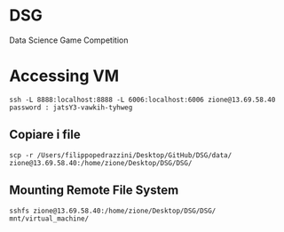 # DSG
Data Science Game Competition

# Accessing VM

    ssh -L 8888:localhost:8888 -L 6006:localhost:6006 zione@13.69.58.40
    password : jatsY3-vawkih-tyhweg

## Copiare i file

    scp -r /Users/filippopedrazzini/Desktop/GitHub/DSG/data/ zione@13.69.58.40:/home/zione/Desktop/DSG/DSG/

## Mounting Remote File System

    sshfs zione@13.69.58.40:/home/zione/Desktop/DSG/DSG/ mnt/virtual_machine/

